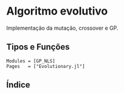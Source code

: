 # Algoritmo evolutivo

Implementação da mutação, crossover e GP.

## Tipos e Funções

```@autodocs
Modules = [GP_NLS]
Pages   = ["Evolutionary.jl"]
```

## Índice

```@index
```